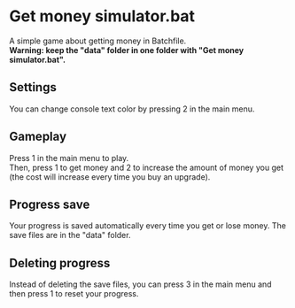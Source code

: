 # Get money simulator.bat
A simple game about getting money in Batchfile.<br>
<b>Warning: keep the "data" folder in one folder with "Get money simulator.bat".</b><br>

## Settings
You can change console text color by pressing 2 in the main menu.<br>

## Gameplay
Press 1 in the main menu to play.<br>
Then, press 1 to get money and 2 to increase the amount of money you get (the cost will increase every time you buy an upgrade).<br>

## Progress save
Your progress is saved automatically every time you get or lose money. The save files are in the "data" folder.<br>

## Deleting progress
Instead of deleting the save files, you can press 3 in the main menu and then press 1 to reset your progress.
